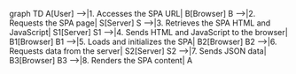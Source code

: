 graph TD
  A[User] -->|1. Accesses the SPA URL| B[Browser]
  B -->|2. Requests the SPA page| S[Server]
  S -->|3. Retrieves the SPA HTML and JavaScript| S1[Server]
  S1 -->|4. Sends HTML and JavaScript to the browser| B1[Browser]
  B1 -->|5. Loads and initializes the SPA| B2[Browser]
  B2 -->|6. Requests data from the server| S2[Server]
  S2 -->|7. Sends JSON data| B3[Browser]
  B3 -->|8. Renders the SPA content| A
